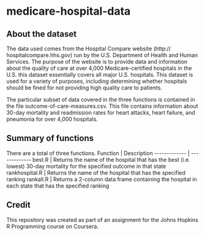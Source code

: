 # medicare-hospital-data
## About the dataset
The data used comes from the Hospital Compare website (http:// hospitalcompare.hhs.gov) run by the U.S. Department of Health and Human Services. The purpose of the website is to provide data and information about the quality of care at over 4,000 Medicare-certified hospitals in the U.S. this dataset essentially covers all major U.S. hospitals. This dataset is used for a variety of purposes, including determining whether hospitals should be fined for not providing high quality care to patients. 

The particular subset of data covered in the three functions is contained in the file outcome-of-care-measures.csv. This file contains information about 30-day mortality and readmission rates for heart attacks, heart failure, and pneumonia for over 4,000 hospitals.

## Summary of functions
There are a total of three functions. 
Function  | Description
------------- | -------------
best.R  | Returns the name of the hospital that has the best (i.e. lowest) 30-day mortality for the specified outcome in that state
rankhospital.R  | Returns the name of the hospital that has the specified ranking
rankall.R | Returns a 2-column data frame containing the hospital in each state that has the specified ranking

## Credit
This repository was created as part of an assignment for the Johns Hopkins R Programming course on Coursera.
